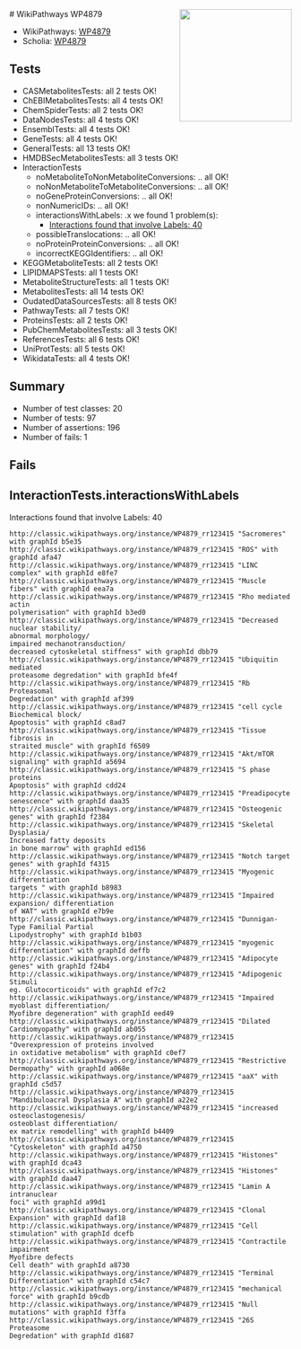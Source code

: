 <img style="float: right; width: 200px" src="https://upload.wikimedia.org/wikipedia/commons/thumb/8/83/Wplogo_with_text_500.png/640px-Wplogo_with_text_500.png" />
# WikiPathways WP4879

* WikiPathways: [WP4879](https://wikipathways.org/pathways/WP4879)
* Scholia: [WP4879](https://scholia.toolforge.org/wikipathways/WP4879)
## Tests
* CASMetabolitesTests: all 2 tests OK!
* ChEBIMetabolitesTests: all 4 tests OK!
* ChemSpiderTests: all 2 tests OK!
* DataNodesTests: all 4 tests OK!
* EnsemblTests: all 4 tests OK!
* GeneTests: all 4 tests OK!
* GeneralTests: all 13 tests OK!
* HMDBSecMetabolitesTests: all 3 tests OK!
* InteractionTests
    * noMetaboliteToNonMetaboliteConversions: .. all OK!
    * noNonMetaboliteToMetaboliteConversions: .. all OK!
    * noGeneProteinConversions: .. all OK!
    * nonNumericIDs: .. all OK!
    * interactionsWithLabels: .x we found 1 problem(s):
        * [Interactions found that involve Labels: 40](#fe97a915)
    * possibleTranslocations: .. all OK!
    * noProteinProteinConversions: .. all OK!
    * incorrectKEGGIdentifiers: .. all OK!
* KEGGMetaboliteTests: all 2 tests OK!
* LIPIDMAPSTests: all 1 tests OK!
* MetaboliteStructureTests: all 1 tests OK!
* MetabolitesTests: all 14 tests OK!
* OudatedDataSourcesTests: all 8 tests OK!
* PathwayTests: all 7 tests OK!
* ProteinsTests: all 2 tests OK!
* PubChemMetabolitesTests: all 3 tests OK!
* ReferencesTests: all 6 tests OK!
* UniProtTests: all 5 tests OK!
* WikidataTests: all 4 tests OK!


## Summary

* Number of test classes: 20
* Number of tests: 97
* Number of assertions: 196
* Number of fails: 1

## Fails

<a name="fe97a915" />

## InteractionTests.interactionsWithLabels

Interactions found that involve Labels: 40
```
http://classic.wikipathways.org/instance/WP4879_rr123415 "Sacromeres" with graphId b5e35
http://classic.wikipathways.org/instance/WP4879_rr123415 "ROS" with graphId afa47
http://classic.wikipathways.org/instance/WP4879_rr123415 "LINC complex" with graphId e8fe7
http://classic.wikipathways.org/instance/WP4879_rr123415 "Muscle fibers" with graphId eea7a
http://classic.wikipathways.org/instance/WP4879_rr123415 "Rho mediated actin 
polymerisation" with graphId b3ed0
http://classic.wikipathways.org/instance/WP4879_rr123415 "Decreased nuclear stability/ 
abnormal morphology/
impaired mechanotransduction/
decreased cytoskeletal stiffness" with graphId dbb79
http://classic.wikipathways.org/instance/WP4879_rr123415 "Ubiquitin mediated
proteasome degredation" with graphId bfe4f
http://classic.wikipathways.org/instance/WP4879_rr123415 "Rb Proteasomal 
Degredation" with graphId af399
http://classic.wikipathways.org/instance/WP4879_rr123415 "cell cycle 
Biochemical block/
Apoptosis" with graphId c8ad7
http://classic.wikipathways.org/instance/WP4879_rr123415 "Tissue fibrosis in 
straited muscle" with graphId f6509
http://classic.wikipathways.org/instance/WP4879_rr123415 "Akt/mTOR signaling" with graphId a5694
http://classic.wikipathways.org/instance/WP4879_rr123415 "S phase proteins 
Apoptosis" with graphId cdd24
http://classic.wikipathways.org/instance/WP4879_rr123415 "Preadipocyte senescence" with graphId daa35
http://classic.wikipathways.org/instance/WP4879_rr123415 "Osteogenic genes" with graphId f2384
http://classic.wikipathways.org/instance/WP4879_rr123415 "Skeletal Dysplasia/
Increased fatty deposits 
in bone marrow" with graphId ed156
http://classic.wikipathways.org/instance/WP4879_rr123415 "Notch target genes" with graphId f4315
http://classic.wikipathways.org/instance/WP4879_rr123415 "Myogenic differentiation
targets " with graphId b8983
http://classic.wikipathways.org/instance/WP4879_rr123415 "Impaired expansion/ differentiation
of WAT" with graphId e7b9e
http://classic.wikipathways.org/instance/WP4879_rr123415 "Dunnigan-Type Familial Partial 
Lipodystrophy" with graphId b1b03
http://classic.wikipathways.org/instance/WP4879_rr123415 "myogenic differentiation" with graphId deffb
http://classic.wikipathways.org/instance/WP4879_rr123415 "Adipocyte genes" with graphId f24b4
http://classic.wikipathways.org/instance/WP4879_rr123415 "Adipogenic Stimuli
eg. Glutocorticoids" with graphId ef7c2
http://classic.wikipathways.org/instance/WP4879_rr123415 "Impaired myoblast differentiation/
Myofibre degeneration" with graphId eed49
http://classic.wikipathways.org/instance/WP4879_rr123415 "Dilated Cardiomyopathy" with graphId ab055
http://classic.wikipathways.org/instance/WP4879_rr123415 "Overexpression of proteins involved 
in oxtidative metabolism" with graphId c0ef7
http://classic.wikipathways.org/instance/WP4879_rr123415 "Restrictive Dermopathy" with graphId a068e
http://classic.wikipathways.org/instance/WP4879_rr123415 "aaX" with graphId c5d57
http://classic.wikipathways.org/instance/WP4879_rr123415 "Mandibuloacral Dysplasia A" with graphId a22e2
http://classic.wikipathways.org/instance/WP4879_rr123415 "increased osteoclastogenesis/ 
osteoblast differentiation/
ex matrix remodelling" with graphId b4409
http://classic.wikipathways.org/instance/WP4879_rr123415 "Cytoskeleton" with graphId a4750
http://classic.wikipathways.org/instance/WP4879_rr123415 "Histones" with graphId dca43
http://classic.wikipathways.org/instance/WP4879_rr123415 "Histones" with graphId daa47
http://classic.wikipathways.org/instance/WP4879_rr123415 "Lamin A intranuclear 
foci" with graphId a99d1
http://classic.wikipathways.org/instance/WP4879_rr123415 "Clonal Expansion" with graphId daf18
http://classic.wikipathways.org/instance/WP4879_rr123415 "Cell stimulation" with graphId dcefb
http://classic.wikipathways.org/instance/WP4879_rr123415 "Contractile impairment
Myofibre defects
Cell death" with graphId a8730
http://classic.wikipathways.org/instance/WP4879_rr123415 "Terminal Differentiation" with graphId c54c7
http://classic.wikipathways.org/instance/WP4879_rr123415 "mechanical force" with graphId b9cdb
http://classic.wikipathways.org/instance/WP4879_rr123415 "Null mutations" with graphId f3ffa
http://classic.wikipathways.org/instance/WP4879_rr123415 "26S Proteasome 
Degredation" with graphId d1687
```

